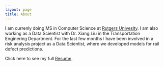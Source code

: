 ```yaml
---
layout: page
title: About
---
```


I am currenly doing MS in Computer Science at [Rutgers Univesity](rutgers.edu). I am also working as a Data Scientist with Dr. Xiang Liu in the Transportation Enginering Department. For the last few months I have been involved in a risk analysis project as a Data Scientist, where we developed models for rail defect predictions.

Click here to see my full [Resume]("https://xitizzz.github.io/assets/Kshitij_Shah_Resume_2018.pdf").




